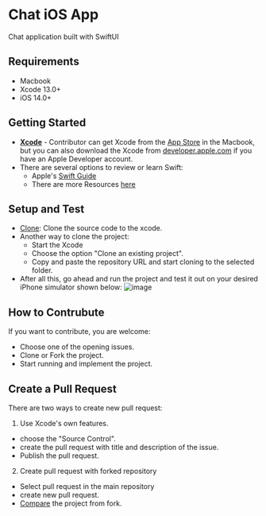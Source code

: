# Chat iOS App
Chat application built with SwiftUI

## Requirements
- Macbook
- Xcode 13.0+
- iOS 14.0+

## Getting Started
* [**Xcode**](https://apps.apple.com/us/app/xcode/id497799835) - Contributor can get Xcode from the [App Store](https://itunes.apple.com/us/app/xcode/id497799835?mt=12) in the Macbook, but you can also download the Xcode from [developer.apple.com](https://developer.apple.com/) if you have an Apple Developer account.
* There are several options to review or learn Swift:
  * Apple's [Swift Guide](https://docs.swift.org/swift-book/GuidedTour/GuidedTour.html)
  * There are more Resources [here](https://developer.apple.com/swift/resources/)

## Setup and Test

- [Clone](https://github.blog/2017-06-05-clone-in-xcode/): Clone the source code to the xcode.
- Another way to clone the project:
  * Start the Xcode 
  * Choose the option "Clone an existing project".
  * Copy and paste the repository URL and start cloning to the selected folder.
- After all this, go ahead and run the project and test it out on your desired iPhone simulator shown below:
![image](https://user-images.githubusercontent.com/46938075/143535331-05ee4d03-6e0d-483a-ada1-9cc9ae8a6878.png)

## How to Contrubute 
If you want to contribute, you are welcome:
- Choose one of the opening issues.
- Clone or Fork the project.
- Start running and implement the project.

## Create a Pull Request
There are two ways to create new pull request:
1. Use Xcode's own features.
- choose the "Source Control".
- create the pull request with title and description of the issue.
- Publish the pull request.
2. Create pull request with forked repository
- Select pull request in the main repository
- create new pull request.
- [Compare](https://docs.github.com/en/pull-requests/collaborating-with-pull-requests/proposing-changes-to-your-work-with-pull-requests/creating-a-pull-request-from-a-fork) the project from fork.
